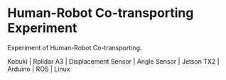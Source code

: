 # Human-Robot Co-transporting Experiment
Experiment of Human-Robot Co-transporting.

Kobuki | Rplidar A3 | Displacement Sensor | Angle Sensor | Jetson TX2 | Arduino | ROS | Linux
